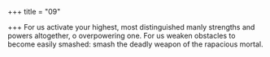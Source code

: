 +++
title = "09"

+++
For us activate your highest, most distinguished manly strengths and  powers altogether, o overpowering one.
For us weaken obstacles to become easily smashed: smash the deadly  weapon of the rapacious mortal.
